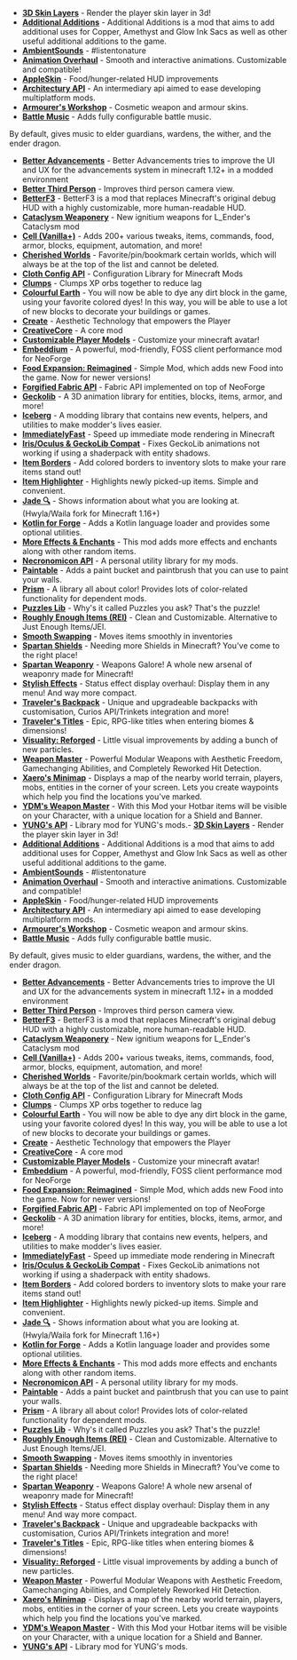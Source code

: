 - [**3D Skin Layers**](https://modrinth.com/mod/3dskinlayers) - Render the player skin layer in 3d!
- [**Additional Additions**](https://modrinth.com/mod/addadd) - Additional Additions is a mod that aims to add additional uses for Copper, Amethyst and Glow Ink Sacs as well as other useful additional additions to the game.
- [**AmbientSounds**](https://modrinth.com/mod/ambientsounds) - #listentonature
- [**Animation Overhaul**](https://modrinth.com/mod/animationoverhaul) - Smooth and interactive animations. Customizable and compatible!
- [**AppleSkin**](https://modrinth.com/mod/appleskin) - Food/hunger-related HUD improvements
- [**Architectury API**](https://modrinth.com/mod/architectury-api) - An intermediary api aimed to ease developing multiplatform mods.
- [**Armourer's Workshop**](https://modrinth.com/mod/armourers-workshop) - Cosmetic weapon and armour skins.
- [**Battle Music**](https://modrinth.com/mod/battlemusic) - Adds fully configurable battle music. 

By default, gives music to elder guardians, wardens, the wither, and the ender dragon.
- [**Better Advancements**](https://modrinth.com/mod/better-advancements) - Better Advancements tries to improve the UI and UX for the advancements system in minecraft 1.12+ in a modded environment
- [**Better Third Person**](https://modrinth.com/mod/better-third-person) - Improves third person camera view.
- [**BetterF3**](https://modrinth.com/mod/betterf3) - BetterF3 is a mod that replaces Minecraft's original debug HUD with a highly customizable, more human-readable HUD.
- [**Cataclysm Weaponery**](https://modrinth.com/mod/cataclysm-weaponery) - New ignitium weapons for L_Ender's Cataclysm mod
- [**Cell (Vanilla+)**](https://modrinth.com/mod/cell) - Adds 200+ various tweaks, items, commands, food, armor, blocks, equipment, automation, and more!
- [**Cherished Worlds**](https://modrinth.com/mod/cherished-worlds) - Favorite/pin/bookmark certain worlds, which will always be at the top of the list and cannot be deleted.
- [**Cloth Config API**](https://modrinth.com/mod/cloth-config) - Configuration Library for Minecraft Mods
- [**Clumps**](https://modrinth.com/mod/clumps) - Clumps XP orbs together to reduce lag
- [**Colourful Earth**](https://modrinth.com/mod/colourful-earth) - You will now be able to dye any dirt block in the game, using your favorite colored dyes! In this way, you will be able to use a lot of new blocks to decorate your buildings or games.
- [**Create**](https://modrinth.com/mod/create) - Aesthetic Technology that empowers the Player
- [**CreativeCore**](https://modrinth.com/mod/creativecore) - A core mod
- [**Customizable Player Models**](https://modrinth.com/mod/custom-player-models) - Customize your minecraft avatar!
- [**Embeddium**](https://modrinth.com/mod/embeddium) - A powerful, mod-friendly, FOSS client performance mod for NeoForge
- [**Food Expansion: Reimagined**](https://modrinth.com/mod/food-expansion-reimagined) - Simple Mod, which adds new Food into the game. Now for newer versions!
- [**Forgified Fabric API**](https://modrinth.com/mod/forgified-fabric-api) - Fabric API implemented on top of NeoForge
- [**Geckolib**](https://modrinth.com/mod/geckolib) - A 3D animation library for entities, blocks, items, armor, and more!
- [**Iceberg**](https://modrinth.com/mod/iceberg) - A modding library that contains new events, helpers, and utilities to make modder's lives easier.
- [**ImmediatelyFast**](https://modrinth.com/mod/immediatelyfast) - Speed up immediate mode rendering in Minecraft
- [**Iris/Oculus & GeckoLib Compat**](https://modrinth.com/mod/geckoanimfix) - Fixes GeckoLib animations not working if using a shaderpack with entity shadows.
- [**Item Borders**](https://modrinth.com/mod/item-borders) - Add colored borders to inventory slots to make your rare items stand out!
- [**Item Highlighter**](https://modrinth.com/mod/item-highlighter) - Highlights newly picked-up items. Simple and convenient.
- [**Jade 🔍**](https://modrinth.com/mod/jade) - Shows information about what you are looking at. (Hwyla/Waila fork for Minecraft 1.16+)
- [**Kotlin for Forge**](https://modrinth.com/mod/kotlin-for-forge) - Adds a Kotlin language loader and provides some optional utilities.
- [**More Effects & Enchants**](https://modrinth.com/mod/more-effects-and-enchants) - This mod adds more effects and enchants along with other random items.
- [**Necronomicon API**](https://modrinth.com/mod/necronomicon) - A personal utility library for my mods.
- [**Paintable**](https://modrinth.com/mod/paintable) - Adds a paint bucket and paintbrush that you can use to paint your walls.
- [**Prism**](https://modrinth.com/mod/prism-lib) - A library all about color! Provides lots of color-related functionality for dependent mods.
- [**Puzzles Lib**](https://modrinth.com/mod/puzzles-lib) - Why's it called Puzzles you ask? That's the puzzle!
- [**Roughly Enough Items (REI)**](https://modrinth.com/mod/rei) - Clean and Customizable. Alternative to Just Enough Items/JEI.
- [**Smooth Swapping**](https://modrinth.com/mod/smooth-swapping) - Moves items smoothly in inventories
- [**Spartan Shields**](https://modrinth.com/mod/spartan-shields) - Needing more Shields in Minecraft? You've come to the right place!
- [**Spartan Weaponry**](https://modrinth.com/mod/spartan-weaponry) - Weapons Galore! A whole new arsenal of weaponry made for Minecraft!
- [**Stylish Effects**](https://modrinth.com/mod/stylish-effects) - Status effect display overhaul: Display them in any menu! And way more compact.
- [**Traveler's Backpack**](https://modrinth.com/mod/travelersbackpack) - Unique and upgradeable backpacks with customisation, Curios API/Trinkets integration and more!
- [**Traveler's Titles**](https://modrinth.com/mod/travelers-titles) - Epic, RPG-like titles when entering biomes & dimensions!
- [**Visuality: Reforged**](https://modrinth.com/mod/visuality-forge) - Little visual improvements by adding a bunch of new particles.
- [**Weapon Master**](https://modrinth.com/mod/weapon-master) - Powerful Modular Weapons with Aesthetic Freedom, Gamechanging Abilities, and Completely Reworked Hit Detection.
- [**Xaero's Minimap**](https://modrinth.com/mod/xaeros-minimap) - Displays a map of the nearby world terrain, players, mobs, entities in the corner of your screen. Lets you create waypoints which help you find the locations you've marked.
- [**YDM's Weapon Master**](https://modrinth.com/mod/weaponmaster) - With this Mod your Hotbar items will be visible on your Character, with a unique location for a Shield and Banner.
- [**YUNG's API**](https://modrinth.com/mod/yungs-api) - Library mod for YUNG's mods.- [**3D Skin Layers**](https://modrinth.com/mod/3dskinlayers) - Render the player skin layer in 3d!
- [**Additional Additions**](https://modrinth.com/mod/addadd) - Additional Additions is a mod that aims to add additional uses for Copper, Amethyst and Glow Ink Sacs as well as other useful additional additions to the game.
- [**AmbientSounds**](https://modrinth.com/mod/ambientsounds) - #listentonature
- [**Animation Overhaul**](https://modrinth.com/mod/animationoverhaul) - Smooth and interactive animations. Customizable and compatible!
- [**AppleSkin**](https://modrinth.com/mod/appleskin) - Food/hunger-related HUD improvements
- [**Architectury API**](https://modrinth.com/mod/architectury-api) - An intermediary api aimed to ease developing multiplatform mods.
- [**Armourer's Workshop**](https://modrinth.com/mod/armourers-workshop) - Cosmetic weapon and armour skins.
- [**Battle Music**](https://modrinth.com/mod/battlemusic) - Adds fully configurable battle music. 

By default, gives music to elder guardians, wardens, the wither, and the ender dragon.
- [**Better Advancements**](https://modrinth.com/mod/better-advancements) - Better Advancements tries to improve the UI and UX for the advancements system in minecraft 1.12+ in a modded environment
- [**Better Third Person**](https://modrinth.com/mod/better-third-person) - Improves third person camera view.
- [**BetterF3**](https://modrinth.com/mod/betterf3) - BetterF3 is a mod that replaces Minecraft's original debug HUD with a highly customizable, more human-readable HUD.
- [**Cataclysm Weaponery**](https://modrinth.com/mod/cataclysm-weaponery) - New ignitium weapons for L_Ender's Cataclysm mod
- [**Cell (Vanilla+)**](https://modrinth.com/mod/cell) - Adds 200+ various tweaks, items, commands, food, armor, blocks, equipment, automation, and more!
- [**Cherished Worlds**](https://modrinth.com/mod/cherished-worlds) - Favorite/pin/bookmark certain worlds, which will always be at the top of the list and cannot be deleted.
- [**Cloth Config API**](https://modrinth.com/mod/cloth-config) - Configuration Library for Minecraft Mods
- [**Clumps**](https://modrinth.com/mod/clumps) - Clumps XP orbs together to reduce lag
- [**Colourful Earth**](https://modrinth.com/mod/colourful-earth) - You will now be able to dye any dirt block in the game, using your favorite colored dyes! In this way, you will be able to use a lot of new blocks to decorate your buildings or games.
- [**Create**](https://modrinth.com/mod/create) - Aesthetic Technology that empowers the Player
- [**CreativeCore**](https://modrinth.com/mod/creativecore) - A core mod
- [**Customizable Player Models**](https://modrinth.com/mod/custom-player-models) - Customize your minecraft avatar!
- [**Embeddium**](https://modrinth.com/mod/embeddium) - A powerful, mod-friendly, FOSS client performance mod for NeoForge
- [**Food Expansion: Reimagined**](https://modrinth.com/mod/food-expansion-reimagined) - Simple Mod, which adds new Food into the game. Now for newer versions!
- [**Forgified Fabric API**](https://modrinth.com/mod/forgified-fabric-api) - Fabric API implemented on top of NeoForge
- [**Geckolib**](https://modrinth.com/mod/geckolib) - A 3D animation library for entities, blocks, items, armor, and more!
- [**Iceberg**](https://modrinth.com/mod/iceberg) - A modding library that contains new events, helpers, and utilities to make modder's lives easier.
- [**ImmediatelyFast**](https://modrinth.com/mod/immediatelyfast) - Speed up immediate mode rendering in Minecraft
- [**Iris/Oculus & GeckoLib Compat**](https://modrinth.com/mod/geckoanimfix) - Fixes GeckoLib animations not working if using a shaderpack with entity shadows.
- [**Item Borders**](https://modrinth.com/mod/item-borders) - Add colored borders to inventory slots to make your rare items stand out!
- [**Item Highlighter**](https://modrinth.com/mod/item-highlighter) - Highlights newly picked-up items. Simple and convenient.
- [**Jade 🔍**](https://modrinth.com/mod/jade) - Shows information about what you are looking at. (Hwyla/Waila fork for Minecraft 1.16+)
- [**Kotlin for Forge**](https://modrinth.com/mod/kotlin-for-forge) - Adds a Kotlin language loader and provides some optional utilities.
- [**More Effects & Enchants**](https://modrinth.com/mod/more-effects-and-enchants) - This mod adds more effects and enchants along with other random items.
- [**Necronomicon API**](https://modrinth.com/mod/necronomicon) - A personal utility library for my mods.
- [**Paintable**](https://modrinth.com/mod/paintable) - Adds a paint bucket and paintbrush that you can use to paint your walls.
- [**Prism**](https://modrinth.com/mod/prism-lib) - A library all about color! Provides lots of color-related functionality for dependent mods.
- [**Puzzles Lib**](https://modrinth.com/mod/puzzles-lib) - Why's it called Puzzles you ask? That's the puzzle!
- [**Roughly Enough Items (REI)**](https://modrinth.com/mod/rei) - Clean and Customizable. Alternative to Just Enough Items/JEI.
- [**Smooth Swapping**](https://modrinth.com/mod/smooth-swapping) - Moves items smoothly in inventories
- [**Spartan Shields**](https://modrinth.com/mod/spartan-shields) - Needing more Shields in Minecraft? You've come to the right place!
- [**Spartan Weaponry**](https://modrinth.com/mod/spartan-weaponry) - Weapons Galore! A whole new arsenal of weaponry made for Minecraft!
- [**Stylish Effects**](https://modrinth.com/mod/stylish-effects) - Status effect display overhaul: Display them in any menu! And way more compact.
- [**Traveler's Backpack**](https://modrinth.com/mod/travelersbackpack) - Unique and upgradeable backpacks with customisation, Curios API/Trinkets integration and more!
- [**Traveler's Titles**](https://modrinth.com/mod/travelers-titles) - Epic, RPG-like titles when entering biomes & dimensions!
- [**Visuality: Reforged**](https://modrinth.com/mod/visuality-forge) - Little visual improvements by adding a bunch of new particles.
- [**Weapon Master**](https://modrinth.com/mod/weapon-master) - Powerful Modular Weapons with Aesthetic Freedom, Gamechanging Abilities, and Completely Reworked Hit Detection.
- [**Xaero's Minimap**](https://modrinth.com/mod/xaeros-minimap) - Displays a map of the nearby world terrain, players, mobs, entities in the corner of your screen. Lets you create waypoints which help you find the locations you've marked.
- [**YDM's Weapon Master**](https://modrinth.com/mod/weaponmaster) - With this Mod your Hotbar items will be visible on your Character, with a unique location for a Shield and Banner.
- [**YUNG's API**](https://modrinth.com/mod/yungs-api) - Library mod for YUNG's mods.
